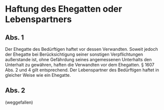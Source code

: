 # Haftung des Ehegatten oder Lebenspartners



## Abs. 1

 Der Ehegatte des Bedürftigen haftet vor dessen Verwandten. Soweit jedoch der Ehegatte bei Berücksichtigung seiner sonstigen Verpflichtungen außerstande ist, ohne Gefährdung seines angemessenen Unterhalts den Unterhalt zu gewähren, haften die Verwandten vor dem Ehegatten. § 1607 Abs. 2 und 4 gilt entsprechend. Der Lebenspartner des Bedürftigen haftet in gleicher Weise wie ein Ehegatte.

## Abs. 2

 (weggefallen) 

